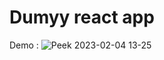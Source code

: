 # Dumyy react app

Demo :
![Peek 2023-02-04 13-25](https://user-images.githubusercontent.com/56130647/216760904-db53ac42-19de-45f4-9505-a12643a8f586.gif)
